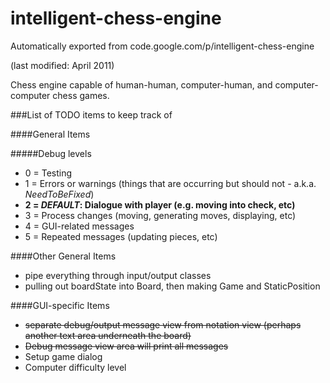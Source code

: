 # intelligent-chess-engine
Automatically exported from code.google.com/p/intelligent-chess-engine

(last modified: April 2011)

Chess engine capable of human-human, computer-human, and computer-computer chess games.

###List of TODO items to keep track of

####General Items

#####Debug levels
 * 0 = Testing
 * 1 = Errors or warnings (things that are occurring but should not - a.k.a. _NeedToBeFixed_)
 * **2 = _DEFAULT_: Dialogue with player (e.g. moving into check, etc)**
 * 3 = Process changes (moving, generating moves, displaying, etc)
 * 4 = GUI-related messages
 * 5 = Repeated messages (updating pieces, etc)

####Other General Items
 * pipe everything through input/output classes
 * pulling out boardState into Board, then making Game and StaticPosition


####GUI-specific Items

 * ~~separate debug/output message view from notation view (perhaps another text area underneath the board)~~
 * ~~Debug message view area will print all messages~~
 * Setup game dialog
 * Computer difficulty level
